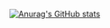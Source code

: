 [![Anurag's GitHub stats](https://github-readme-stats.vercel.app/api?username=MiloSilva)](https://github.com/anuraghazra/github-readme-stats)
